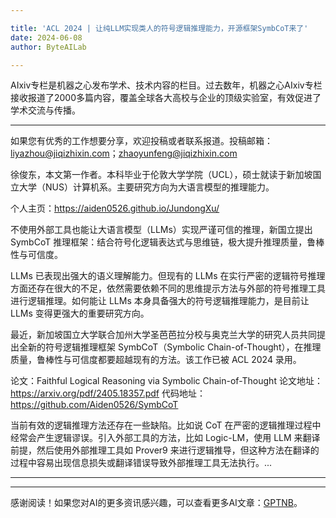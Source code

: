 ```yaml
---

title: 'ACL 2024 | 让纯LLM实现类人的符号逻辑推理能力，开源框架SymbCoT来了'
date: 2024-06-08
author: ByteAILab

---
```


AIxiv专栏是机器之心发布学术、技术内容的栏目。过去数年，机器之心AIxiv专栏接收报道了2000多篇内容，覆盖全球各大高校与企业的顶级实验室，有效促进了学术交流与传播。

---
如果您有优秀的工作想要分享，欢迎投稿或者联系报道。投稿邮箱：liyazhou@jiqizhixin.com；zhaoyunfeng@jiqizhixin.com

徐俊东，本文第一作者。本科毕业于伦敦大学学院（UCL），硕士就读于新加坡国立大学（NUS）计算机系。主要研究方向为大语言模型的推理能力。

个人主页：https://aiden0526.github.io/JundongXu/

不使用外部工具也能让大语言模型（LLMs）实现严谨可信的推理，新国立提出 SymbCoT 推理框架：结合符号化逻辑表达式与思维链，极大提升推理质量，鲁棒性与可信度。

LLMs 已表现出强大的语义理解能力。但现有的 LLMs 在实行严密的逻辑符号推理方面还存在很大的不足，依然需要依赖不同的思维提示方法与外部的符号推理工具进行逻辑推理。如何能让 LLMs 本身具备强大的符号逻辑推理能力，是目前让 LLMs 变得更强大的重要研究方向。

最近，新加坡国立大学联合加州大学圣芭芭拉分校与奥克兰大学的研究人员共同提出全新的符号逻辑推理框架 SymbCoT（Symbolic Chain-of-Thought），在推理质量，鲁棒性与可信度都要超越现有的方法。该工作已被 ACL 2024 录用。

论文：Faithful Logical Reasoning via Symbolic Chain-of-Thought
论文地址：https://arxiv.org/pdf/2405.18357.pdf
代码地址：https://github.com/Aiden0526/SymbCoT

当前有效的逻辑推理方法还存在一些缺陷。比如说 CoT 在严密的逻辑推理过程中经常会产生逻辑谬误。引入外部工具的方法，比如 Logic-LM，使用 LLM 来翻译前提，然后使用外部推理工具如 Prover9 来进行逻辑推导，但这种方法在翻译的过程中容易出现信息损失或翻译错误导致外部推理工具无法执行。...

---
---
感谢阅读！如果您对AI的更多资讯感兴趣，可以查看更多AI文章：[GPTNB](https://gptnb.com)。